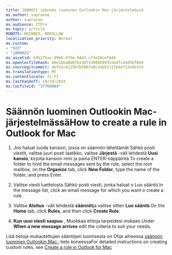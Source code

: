 ```yaml
---
title: 1800021 säännön luominen Outlookin Mac-järjestelmässä
ms.author: supravee
author: supravee
ms.audience: ITPro
ms.topic: article
ROBOTS: NOINDEX, NOFOLLOW
localization_priority: Normal
ms.custom:
- "923"
- "1800021"
ms.assetid: e3b275ac-09b6-47de-94d2-cf3e29cef446
ms.openlocfilehash: 80e1bba8b07b13077a984699353adfca9d56f0e0
ms.sourcegitcommit: defe2c412567b596fa8c3ab52111bde712ebb314
ms.translationtype: MT
ms.contentlocale: fi-FI
ms.lasthandoff: 10/29/2019
ms.locfileid: "37769084"
---
```

# <a name="how-to-create-a-rule-in-outlook-for-mac"></a><span data-ttu-id="e7f80-102">Säännön luominen Outlookin Mac-järjestelmässä</span><span class="sxs-lookup"><span data-stu-id="e7f80-102">How to create a rule in Outlook for Mac</span></span>

1. <span data-ttu-id="e7f80-103">Jos haluat luoda kansion, jossa on säännön lähettämät Sähkö posti viestit, valitse juuri posti laatikko, valitse **Järjestä** -väli lehdestä **Uusi kansio**, kirjoita kansion nimi ja paina ENTER-näppäintä.</span><span class="sxs-lookup"><span data-stu-id="e7f80-103">To create a folder to hold the email messages sent by the rule, select the root mailbox, on the **Organize** tab, click **New Folder**, type the name of the folder, and press Enter.</span></span>

2. <span data-ttu-id="e7f80-104">Valitse viesti luettelosta Sähkö posti viesti, jonka haluat o Luo sääntö.</span><span class="sxs-lookup"><span data-stu-id="e7f80-104">In the message list, click an email message for which you want o create a rule.</span></span>

3. <span data-ttu-id="e7f80-105">Valitse **Aloitus** -väli lehdestä **säännöt**ja valitse sitten **Luo sääntö**.</span><span class="sxs-lookup"><span data-stu-id="e7f80-105">On the **Home** tab, click **Rules**, and then click **Create Rule**.</span></span>

4. <span data-ttu-id="e7f80-106">**Kun uusi viesti saapuu** , Muokkaa ehtoja tarpeidesi mukaan.</span><span class="sxs-lookup"><span data-stu-id="e7f80-106">Under **When a new message arrives** edit the criteria to suit your needs.</span></span> 

<span data-ttu-id="e7f80-107">Lisä tietoja mukautettujen sääntöjen luomisesta on Ohje aiheessa [säännön luominen Outlookin Mac-](https://aka.ms/AA1uy0v) tieto koneessa</span><span class="sxs-lookup"><span data-stu-id="e7f80-107">For detailed instructions on creating custom rules, see [Create a rule in Outlook for Mac](https://aka.ms/AA1uy0v)</span></span>
  